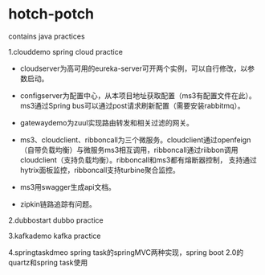 # hotch-potch
contains java practices

1.clouddemo         spring cloud practice

- cloudserver为高可用的eureka-server可开两个实例，可以自行修改，以参数启动。

- configserver为配置中心，从本项目地址获取配置（ms3有配置文件在此）。ms3通过Spring bus可以通过post请求刷新配置（需要安装rabbitmq）。

- gatewaydemo为zuul实现路由转发和相关过滤的网关。

- ms3、cloudclient、ribboncall为三个微服务。cloudclient通过openfeign（自带负载均衡）与微服务ms3相互调用，ribboncall通过riibbon调用cloudclient（支持负载均衡）。ribboncall和ms3都有熔断器控制，  支持通过hytrix面板监控，ribboncall支持turbine聚合监控。

- ms3用swagger生成api文档。

- zipkin链路追踪有问题。

2.dubbostart        dubbo practice

3.kafkademo  kafka practice

4.springtaskdmeo    spring task的springMVC两种实现，spring boot 2.0的quartz和spring task使用
